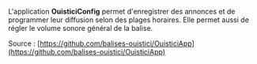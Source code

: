 L'application **OuisticiConfig** permet d'enregistrer des annonces et de programmer leur diffusion selon des plages horaires. Elle permet aussi de régler le volume sonore général de la balise.

Source : 
[https://github.com/balises-ouistici/OuisticiApp](https://github.com/balises-ouistici/OuisticiApp)